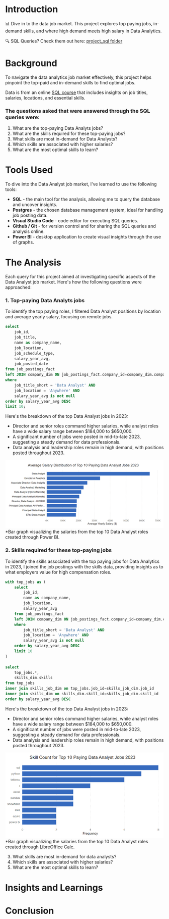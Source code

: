 # Introduction
📊 Dive in to the data job market. This project explores top paying jobs, in-demand skills, and where high demand meets high salary in Data Analytics. 

🔍 SQL Queries? Check them out here: [project_sql folder](/project_sql/)

# Background
To navigate the data analytics job market effectively, this project helps pinpoint the top-paid and in-demand skills to find optimal jobs.

Data is from an online [SQL course](https://lukebarousse.com/sql) that includes insights on job titles, salaries, locations, and essential skills.

### The questions asked that were answered through the SQL queries were:

1. What are the top-paying Data Analyts jobs?
2. What are the skills required for these top-paying jobs?
3. What skills are most in-demand for Data Analysts?
4. Which skills are associated with higher salaries?
5. What are the most optimal skills to learn?

# Tools Used
To dive into the Data Analyst job market, I've learned to use the following tools:

- **SQL** - the main tool for the analysis, allowing me to query the database and uncover insights.
- **Postgres** - the chosen database management system, ideal for handling job posting data.
- **Visual Studio Code** - code editor for executing SQL queries.
- **Github / Git** - for version control and for sharing the SQL queries and analysis online.
- **Power BI** - desktop application to create visual insights through the use of graphs.


# The Analysis
Each query for this project aimed at investigating specific aspects of the Data Analyst job market.  Here's how the following questions were approached:

### 1. Top-paying Data Analyts jobs
To identify the top paying roles, I filtered Data Analyst positions by location and average yearly salary, focusing on remote jobs. 

```sql
select 
    job_id,
    job_title,
    name as company_name,
    job_location,
    job_schedule_type,
    salary_year_avg,
    job_posted_date
from job_postings_fact
left JOIN company_dim ON job_postings_fact.company_id=company_dim.company_id
where 
    job_title_short = 'Data Analyst' AND
    job_location = 'Anywhere' AND
    salary_year_avg is not null
order by salary_year_avg DESC
limit 10;
```

Here's the breakdown of the top Data Analyst jobs in 2023:
- Director and senior roles command higher salaries, while analyst roles have a wide salary range between $184,000 to $650,000.
- A significant number of jobs were posted in mid-to-late 2023, suggesting a steady demand for data professionals.
- Data analysis and leadership roles remain in high demand, with positions posted throughout 2023.

![Top Paying Roles](project_sql\Assets\salary_top_10_jobs.png)
*Bar graph visualizing the salaries from the top 10 Data Analyst roles created through Power BI.

### 2. Skills required for these top-paying jobs
To identify the skills associated with the top paying jobs for Data Analytics in 2023, I joined the job postings with the skills data, providing insights as to what employers value for high compensation roles. 

```sql
with top_jobs as (
    select 
        job_id,
        name as company_name,
        job_location,
        salary_year_avg
    from job_postings_fact
    left JOIN company_dim ON job_postings_fact.company_id=company_dim.company_id
    where 
        job_title_short = 'Data Analyst' AND
        job_location = 'Anywhere' AND
        salary_year_avg is not null
    order by salary_year_avg DESC
    limit 10
)

select
    top_jobs.*,
    skills_dim.skills
from top_jobs
inner join skills_job_dim on top_jobs.job_id=skills_job_dim.job_id
inner join skills_dim on skills_dim.skill_id=skills_job_dim.skill_id
order by salary_year_avg DESC
```

Here's the breakdown of the top Data Analyst jobs in 2023:
- Director and senior roles command higher salaries, while analyst roles have a wide salary range between $184,000 to $650,000.
- A significant number of jobs were posted in mid-to-late 2023, suggesting a steady demand for data professionals.
- Data analysis and leadership roles remain in high demand, with positions posted throughout 2023.

![Skills from Top Paying Roles](project_sql\Assets\top_paying_skills.png)
*Bar graph visualizing the salaries from the top 10 Data Analyst roles created through LibreOffice Calc.


3. What skills are most in-demand for data analysts?
4. Which skills are associated with higher salaries?
5. What are the most optimal skills to learn?

# Insights and Learnings
# Conclusion 